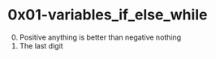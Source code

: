 <h1>0x01-variables_if_else_while</h1>

00. Positive anything is better than negative nothing<br>
01. The last digit<br>
